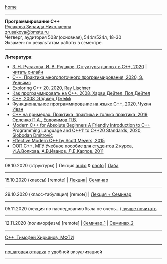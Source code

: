 [home](https://github.com/dKosarevsky/iu7/blob/master/2020_2021_5sem.md)
____________________________________
**Программирование C++** \
[Русакова Зинаида Николаевна](https://studizba.com/hs/151-mgtu-im-baumana/teachers/4-kafedra-iu-7-programmnoe-obespechenie-je/221-rusakova-zinaida-nikolaevna.html) \
zrusakova@bmstu.ru \
Четверг, аудитория 508л(основная), 544л/524л, 18-30 \
Экзамен: по результатам работы в семестре.
____________________________________
**Литература**: 
* [З. Н. Русакова, И. В. Рудаков, Структуры данных в C++, 2020](https://drive.google.com/file/d/1bAUf-EX62INR6VbBnd69wfw5sYZgLb29/view?usp=sharing) | [читать онлайн](https://bmstu.press/catalog/item/6494/reader/)
* [C++. Практика многопоточного программирования, 2020, Э. Уильямс](https://t.me/bzd_channel/5797)
* [Exploring C++ 20, 2020, Ray Lischner](https://t.me/bzd_channel/5920)
* [Как программировать на C++, 2008, Харви Дейтел, Пол Дейтел](https://t.me/bzd_channel/6011)
* [C++, 2008, Элджер Джефф](https://t.me/bzd_channel/6013)
* [Функциональное программирование на языке C++, 2020, Чукич Иван](https://t.me/bzd_channel/6032)
* [C++ на примерах. Практика, практика и только практика, 2019, Орленко П.А., Евдокимов П.В.](https://t.me/techrocksarchive/1380)
* [Modern C++ for Absolute Beginners
A Friendly Introduction to C++ Programming Language and C++11 to C++20 Standards, 2020, Slobodan Dmitrović](https://drive.google.com/file/d/1TJmz9xylTcKx6lGn7Zptuy8uWuC15uM4/view?usp=sharing)
* [Effective Modern C++ by Scott Meyers, 2015](https://drive.google.com/file/d/1JjhYvjNEcw-egwVLSIsTfOiX4MMmOVmg/view?usp=sharing)
* [ООП C++, МГУ Учебное пособие для студентов 2 курса, И.А.Волкова, А.В.Иванов, Л.Е.Карпов, 2011](https://drive.google.com/file/d/1YjL4-Ak84hmBpCj0nij5mT2HgZhgh4oJ/view?usp=sharing)
____________________________________

08.10.2020 (структуры) | Лекция [audio](https://drive.google.com/drive/folders/1b8cHjuAZZ6MTM_KQc83D7XSVg4pL7wrl?usp=sharing) & [photo](https://drive.google.com/drive/folders/1d4LgjhVfJO2G0SHqRHGckSAayNUgV-Ws?usp=sharing) | [Лаба](labs_cpp/081020/main.cpp)
____________________________________

15.10.2020 (классы) [remote] | [Лекция](https://drive.google.com/file/d/1ylLB8s6qG_7L6SOlTOSbEGR2lnpudj6W/view?usp=sharing) | [Семинар](https://drive.google.com/file/d/1VpzdfrJsTqCFmtKAGV7Yj5GyVM_ODwwI/view?usp=sharing)
____________________________________

29.10.2020 (класс-табуляция) [remote] | [Лекция + Семинар](https://drive.google.com/file/d/1kOf3Ez0rHwBMIhy6lQ9g29k3l5MGBAvt/view?usp=sharing)
____________________________________

05.11.2020 (лекция по наследованию была не очень...) [лучше почитать](https://habr.com/ru/post/445948/)
____________________________________

12.11.2020 (полиморфизм) [remote] | [Семинар_1](https://drive.google.com/file/d/1GHWlhODV0HdWwcBSGEQpqI64Y8HXju0j/view?usp=sharing) | [Семинар_2](https://drive.google.com/file/d/1Doa2dkZjmPKM-Ojubn2gPWJ6RVqU7uB1/view?usp=sharing)
____________________________________

[C++, Тимофей Хирьянов, МФТИ](http://cs.mipt.ru/cpp_algo/)
____________________________________

[пошаговая отладка](http://pythontutor.com/) с удобной визуализацией
____________________________________
